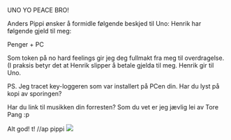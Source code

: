 UNO
YO
PEACE BRO!

 Anders Pippi ønsker å formidle følgende beskjed til Uno:
 Henrik har følgende gjeld til meg:

 Penger + PC 

 Som token på no hard feelings gir jeg deg fullmakt fra meg til overdragelse.
 (I praksis betyr det at Henrik slipper å betale gjelda til meg. Henrik gir til Uno.
 
 PS. Jeg tracet key-loggeren som var installert på PCen din. 
 Har du lyst på kopi av sporingen?

 Har du link til musikken din forresten? Som du vet er jeg jævlig lei av Tore Pang :p
 
 Alt god!
 t!
 //ap
 pippi
 ![](https://raw.githubusercontent.com/anderspippi/anderspippi.github.io/main/uno0_anderspippi.github.io.jpeg)
